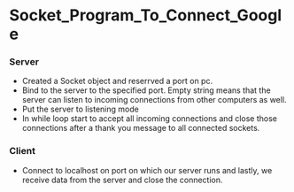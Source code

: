 # Socket_Program_To_Connect_Google

### Server
- Created a Socket object and reserrved a port on pc.
- Bind to the server to the specified port. Empty string means that the server can listen to incoming connections from other computers as well.
- Put the server to listening mode
- In while loop start to accept all incoming connections and close those connections after a thank you message to all connected sockets.

### Client
- Connect to localhost on port on which our server runs and lastly, we receive data from the server and close the connection.
